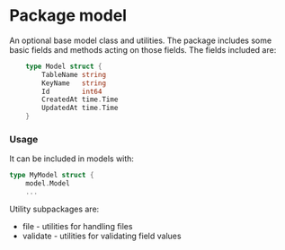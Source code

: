 # Package model
An optional base model class and utilities. The package includes some basic fields and methods acting on those fields. The fields included are:

```Go 
    type Model struct {
    	TableName string
    	KeyName   string
    	Id        int64
    	CreatedAt time.Time
    	UpdatedAt time.Time
    }
```

### Usage 

It can be included in models with:

```Go 
type MyModel struct {
    model.Model
    ...
```

Utility subpackages are:

* file - utilities for handling files
* validate - utilities for validating field values
